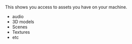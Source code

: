 
This shows you access to assets you have on your machine. 
- audio
- 3D models
- Scenes
- Textures
- etc
